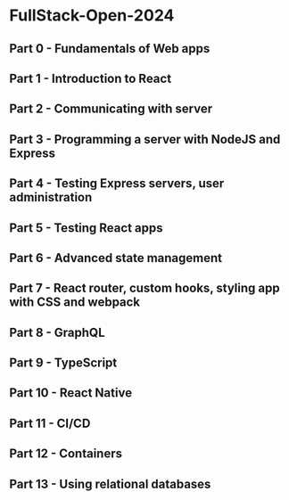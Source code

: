 # FullStack-Open-2024

## Part 0 - Fundamentals of Web apps

## Part 1 - Introduction to React

## Part 2 - Communicating with server

## Part 3 - Programming a server with NodeJS and Express

## Part 4 - Testing Express servers, user administration

## Part 5 - Testing React apps

## Part 6 - Advanced state management

## Part 7 - React router, custom hooks, styling app with CSS and webpack

## Part 8 - GraphQL

## Part 9 - TypeScript

## Part 10 - React Native

## Part 11 - CI/CD

## Part 12 - Containers

## Part 13 - Using relational databases